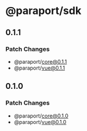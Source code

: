 # @paraport/sdk

## 0.1.1

### Patch Changes

- @paraport/core@0.1.1
- @paraport/vue@0.1.1

## 0.1.0

### Patch Changes

- @paraport/core@0.1.0
- @paraport/vue@0.1.0
